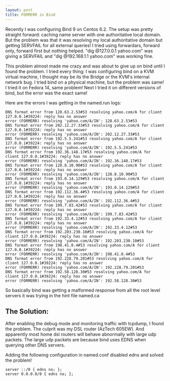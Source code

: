 ```yaml
---
layout: post
title: FORMERR in Bind
---
```


Recently I was configuring Bind 9 on Centos 6.2. The setup was pretty straight forward: caching name server with one authoritative local domain. But the problem was that it was resolving my local authoritative domain but getting SERVFAIL for all external queries! I tried using forwardars, forward only, forward first but nothing helped. "dig @127.0.0.1 yahoo.com" was giving a SERVFAIL and "dig @192.168.1.1 yahoo.com" was working fine.

This problem almost made me crazy and was about to give up on bind until I found the problem. I tried every thing: I was configuring bind on a KVM virtual machine, I thought may be its the Bridge or the KVM's internal network bug. I tried bind on a physical machine, but the problem was same! I tried it on Fedora 14, same problem! Next I tried it on different versions of bind, but the error was the exact same!

Here are the errors I was getting in the named.run logs:

    DNS format error from 128.63.2.53#53 resolving yahoo.com/A for client 127.0.0.1#39224: reply has no answer  
    error (FORMERR) resolving 'yahoo.com/A/IN': 128.63.2.53#53  
    DNS format error from 202.12.27.33#53 resolving yahoo.com/A for client 127.0.0.1#39224: reply has no answer  
    error (FORMERR) resolving 'yahoo.com/A/IN': 202.12.27.33#53  
    DNS format error from 192.5.5.241#53 resolving yahoo.com/A for client 127.0.0.1#39224: reply has no answer  
    error (FORMERR) resolving 'yahoo.com/A/IN': 192.5.5.241#53  
    DNS format error from 192.36.148.17#53 resolving yahoo.com/A for client 127.0.0.1#39224: reply has no answer  
    error (FORMERR) resolving 'yahoo.com/A/IN': 192.36.148.17#53  
    DNS format error from 128.8.10.90#53 resolving yahoo.com/A for client 127.0.0.1#39224: reply has no answer  
    error (FORMERR) resolving 'yahoo.com/A/IN': 128.8.10.90#53  
    DNS format error from 193.0.14.129#53 resolving yahoo.com/A for client 127.0.0.1#39224: reply has no answer  
    error (FORMERR) resolving 'yahoo.com/A/IN': 193.0.14.129#53  
    DNS format error from 192.112.36.4#53 resolving yahoo.com/A for client 127.0.0.1#39224: reply has no answer  
    error (FORMERR) resolving 'yahoo.com/A/IN': 192.112.36.4#53  
    DNS format error from 199.7.83.42#53 resolving yahoo.com/A for client 127.0.0.1#39224: reply has no answer  
    error (FORMERR) resolving 'yahoo.com/A/IN': 199.7.83.42#53  
    DNS format error from 192.33.4.12#53 resolving yahoo.com/A for client 127.0.0.1#39224: reply has no answer  
    error (FORMERR) resolving 'yahoo.com/A/IN': 192.33.4.12#53  
    DNS format error from 192.203.230.10#53 resolving yahoo.com/A for client 127.0.0.1#39224: reply has no answer  
    error (FORMERR) resolving 'yahoo.com/A/IN': 192.203.230.10#53  
    DNS format error from 198.41.0.4#53 resolving yahoo.com/A for client 127.0.0.1#39224: reply has no answer  
    error (FORMERR) resolving 'yahoo.com/A/IN': 198.41.0.4#53  
    DNS format error from 192.228.79.201#53 resolving yahoo.com/A for client 127.0.0.1#39224: reply has no answer  
    error (FORMERR) resolving 'yahoo.com/A/IN': 192.228.79.201#53  
    DNS format error from 192.58.128.30#53 resolving yahoo.com/A for client 127.0.0.1#39224: reply has no answer  
    error (FORMERR) resolving 'yahoo.com/A/IN': 192.58.128.30#53  

So basically bind was getting a malformed response from all the root level servers it was trying in the hint file named.ca

## The Solution:

After enabling the debug mode and monitoring traffic with tcpdump, I found the problem. The culprit was my DSL router (AzTech 605EW). And apparently most home dsl routers will behave abnormally with large udp packets. The large udp packets are because bind uses EDNS when querying other DNS servers.

Adding the following configuration in named.conf disabled edns and solved the problem!

    server ::/0 { edns no; };  
    server 0.0.0.0/0 { edns no; };
